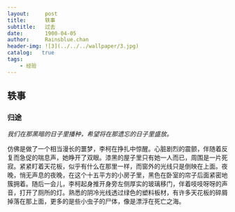 ```yaml
---
layout:     post
title:      轶事
subtitle:   过去
date:       1900-04-05
author:     Rainsblue.chan
header-img: ![3](../../../wallpaper/3.jpg)
catalog:   true
tags:
    - 经验
---
```


## 轶事

### 归途

*我们在那黑暗的日子里播种，希望将在那遗忘的日子里盛放。*

仿佛是做了一个相当漫长的噩梦，李柯在挣扎中惊醒。心脏剧烈的震颤，伴随着反复而急促的喘息声，她睁开了双眼。漆黑的屋子里只有她一人而已，周围是一片死寂。紧紧盯着天花板，似乎有什么在那里一样，而窗外的光线只是倒映在上面。夜晚，悄无声息的夜晚，在这个十五平方的小房子里，黑色在卧室的帘子后面紧密地簇拥着。随后一会儿，李柯起身推开身旁左侧厚实的玻璃移门，伴着吱吱呀呀的声音，打开了厕所的灯。熟悉的阴冷光线透过绿色的塑料板材，有许多天花板的碎屑掉落在那上面，更多的是些小虫子的尸体，像是漂浮在死亡之海。















